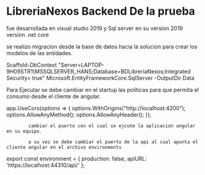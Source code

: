 # LibreriaNexos  Backend De la prueba
fue desarrollada en visual studio 2019 y Sql server en su version 2019
version .net core 

se realizo migracion desde la base de datos hacia la solucion para crear los modelos de las entidades.

Scaffold-DbContext "Server=LAPTOP-9H09STR1\MSSQLSERVER_HANS;Database=BDLibreriaNexos;Integrated Security= true" Microsoft.EntityFrameworkCore.SqlServer -OutputDir Data

Para Ejecutar se debe cambiar en el startup las politicas para que permita el consumo desde el cliente de angular.

 app.UseCors(options =>
            {
                options.WithOrigins("http://localhost:4200");
                options.AllowAnyMethod();
                options.AllowAnyHeader();
            });
            
            cambiar el puerto con el cual se ejcute la aplicacion angular en su equipo.
            
            a su vez se debe cambiar el puerto de la api al cual apunta el cliente angular en el archivo environments
            
            
export const environment = {
  production: false,
  apiURL: 'https://localhost:44310/api/'
};
